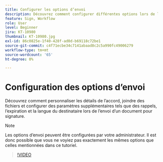 ```yaml
---
title: Configurer les options d’envoi
description: Découvrez comment configurer différentes options lors de l’envoi d’un document pour signature
feature: Sign, Workflow
role: User
level: Beginner
jira: KT-10980
thumbnail: KT-10980.jpg
exl-id: 86c0825e-1f40-428f-ad0d-b69118c72be1
source-git-commit: c4f71ecbe34c7141abaad8c2c5a990fc49006279
workflow-type: tm+mt
source-wordcount: '65'
ht-degree: 0%

---
```


# Configuration des options d’envoi

Découvrez comment personnaliser les détails de l’accord, joindre des fichiers et configurer des paramètres supplémentaires tels que des rappels, l’expiration et la langue du destinataire lors de l’envoi d’un document pour signature.

>[!NOTE]
>
>Les options d’envoi peuvent être configurées par votre administrateur. Il est donc possible que vous ne voyiez pas exactement les mêmes options que celles mentionnées dans ce tutoriel.

>[!VIDEO](https://video.tv.adobe.com/v/3412763?quality=12&learn=on&hidetitle=true&captions=fre_fr)
